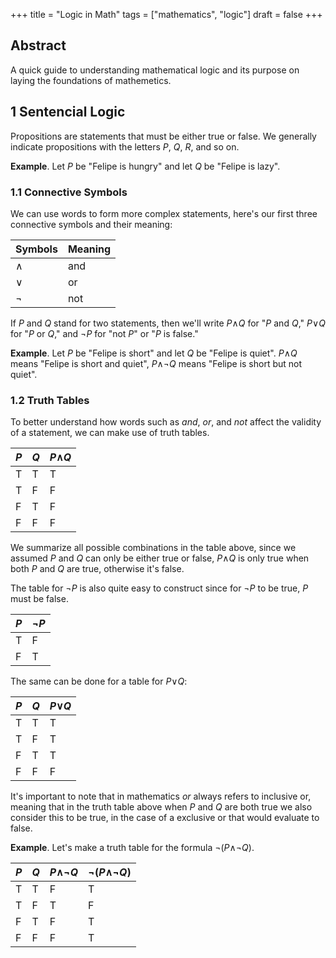 +++
title = "Logic in Math"
tags = ["mathematics", "logic"]
draft = false
+++

## Abstract
A quick guide to understanding mathematical logic and its purpose on laying the foundations of mathemetics.

## 1 Sentencial Logic

Propositions are statements that must be either true or false. We generally indicate propositions with the letters *P*, *Q*, *R*, and so on.

**Example**. Let *P* be "Felipe is hungry" and let *Q* be "Felipe is lazy".

### 1.1 Connective Symbols

We can use words to form more complex statements, here's our first three connective symbols and their meaning:

| Symbols | Meaning |
| --- | --- |
| &and; | and |
| &or; | or |
| &not; | not |

If *P* and *Q* stand for two statements, then we'll write *P*&and;*Q* for "*P* and *Q*," *P*&or;*Q* for "*P* or *Q*," and &not;*P* for "not *P*" or "*P* is false."

**Example**. Let *P* be "Felipe is short" and let *Q* be "Felipe is quiet". *P*&and;*Q* means "Felipe is short and quiet", *P*&and;&not;*Q* means "Felipe is short but not quiet".

### 1.2 Truth Tables

To better understand how words such as *and*, *or*, and *not* affect the validity of a statement, we can make use of truth tables.

| *P* | *Q* | *P*&and;*Q*
| --- | --- | --- |
|  T  |  T  |  T  |
|  T  |  F  |  F  |
|  F  |  T  |  F  |
|  F  |  F  |  F  |

We summarize all possible combinations in the table above, since we assumed *P* and *Q* can only be either true or false, *P*&and;*Q* is only true when both *P* and *Q* are true, otherwise it's false.

The table for &not;*P* is also quite easy to construct since for &not;*P* to be true, *P* must be false.

| *P* | &not;*P* |
| --- | --- |
|  T  |  F  |
|  F  |  T  |

The same can be done for a table for *P*&or;*Q*:

| *P* | *Q* | *P*&or;*Q*
| --- | --- | --- |
|  T  |  T  |  T  |
|  T  |  F  |  T  |
|  F  |  T  |  T  |
|  F  |  F  |  F  |

It's important to note that in mathematics *or* always refers to inclusive or, meaning that in the truth table above
when *P* and *Q* are both true we also consider this to be true, in the case of a exclusive or that would evaluate to false.

**Example**. Let's make a truth table for the formula &not;(*P*&and;&not;*Q*).

| *P* | *Q* | *P*&and;&not;*Q* | &not;(*P*&and;&not;*Q*)
| --- | --- | --- | --- |
|  T  |  T  |  F  |  T  |
|  T  |  F  |  T  |  F  |
|  F  |  T  |  F  |  T  |
|  F  |  F  |  F  |  T  |
